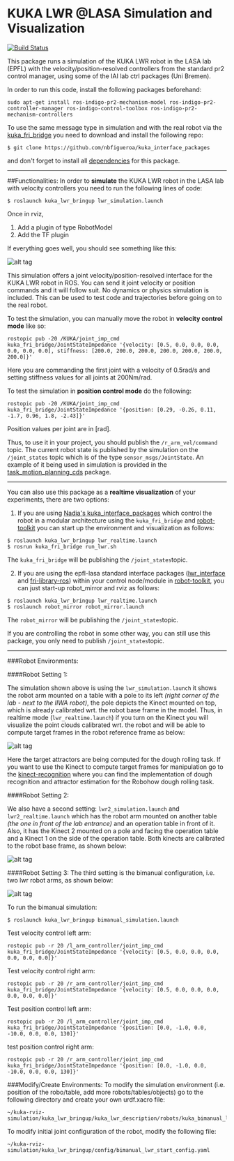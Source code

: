 # KUKA LWR @LASA Simulation and Visualization
[![Build Status](https://travis-ci.com/epfl-lasa/kuka-rviz-simulation.svg?token=BqUQb763tsVV4QyzLgBy&branch=master)](https://travis-ci.com/epfl-lasa/kuka-rviz-simulation)

This package runs a simulation of the KUKA LWR robot in the LASA lab (EPFL) with the velocity/position-resolved controllers from the standard pr2 control manager, using some of the IAI lab ctrl packages (Uni Bremen).

In order to run this code, install the following packages beforehand:
 
```
sudo apt-get install ros-indigo-pr2-mechanism-model ros-indigo-pr2-controller-manager ros-indigo-control-toolbox ros-indigo-pr2-mechanism-controllers
```
To use the same message type in simulation and with the real robot via the  [kuka_fri_bridge](https://github.com/nbfigueroa/kuka_interface_packages.git)  you need to download and install the following repo:

```
$ git clone https://github.com/nbfigueroa/kuka_interface_packages
```
and don't forget to install all [dependencies](https://github.com/nbfigueroa/kuka_interface_packages) for this package.

---
##Functionalities:
In order to **simulate** the KUKA LWR robot in the LASA lab with velocity controllers you need to run the following lines of code:

```
$ roslaunch kuka_lwr_bringup lwr_simulation.launch
```

Once in rviz, 
 1. Add a plugin of type RobotModel
 2. Add the TF plugin

If everything goes well, you should see something like this:

![alt tag](https://cloud.githubusercontent.com/assets/761512/10713506/56d76c5e-7ac3-11e5-9e3d-20fae14158c2.png)


This simulation offers a joint velocity/position-resolved interface for the KUKA LWR robot in ROS. You can send it joint velocity or position commands and it will follow suit. No dynamics or physics simulation is included. This can be used to test code and trajectories before going on to the real robot.

To test the simulation, you can manually move the robot in **velocity control mode** like so:

```
rostopic pub -20 /KUKA/joint_imp_cmd kuka_fri_bridge/JointStateImpedance '{velocity: [0.5, 0.0, 0.0, 0.0, 0.0, 0.0, 0.0], stiffness: [200.0, 200.0, 200.0, 200.0, 200.0, 200.0, 200.0]}'
```

Here you are commanding the first joint with a velocity of 0.5rad/s and setting stiffness values for all joints at 200Nm/rad.

To test the simulation in **position control mode** do the following:

```
rostopic pub -20 /KUKA/joint_imp_cmd kuka_fri_bridge/JointStateImpedance '{position: [0.29, -0.26, 0.11, -1.7, 0.96, 1.8, -2.43]}'
```
Position values per joint are in [rad].

Thus, to use it in your project, you should publish the ```/r_arm_vel/command``` topic. The current robot state is published by the simulation on the ```/joint_states``` topic which is of the type ```sensor_msgs/JointState```. An example of it being used in simulation is provided in the [task_motion_planning_cds](https://github.com/nbfigueroa/task_motion_planning_cds) package.


---
You can also use this package as a **realtime visualization** of your experiments, there are two options:
 1. If you are using [Nadia's kuka_interface_packages](https://github.com/nbfigueroa/kuka_interface_packages.git)   which control the robot in a modular architecture using the ```kuka_fri_bridge```  and [robot-toolkit](https://github.com/epfl-lasa/robot-toolkit.git) you can start up the environment and visualization as follows:

 ```
 $ roslaunch kuka_lwr_bringup lwr_realtime.launch
 $ rosrun kuka_fri_bridge run_lwr.sh
 ```
The ```kuka_fri_bridge``` will be publishing the ```/joint_states```topic.

 2. If you are using the epfl-lasa standard interface packages ([lwr_interface](https://github.com/epfl-lasa/lwr-interface) and [fri-library-ros](https://github.com/epfl-lasa/fri-library-ros)) within your control node/module in [robot-toolkit](https://github.com/epfl-lasa/robot-toolkit.git), you can just start-up robot_mirror and rviz as follows:

 ```
 $ roslaunch kuka_lwr_bringup lwr_realtime.launch
 $ roslaunch robot_mirror robot_mirror.launch
 ```
 The ```robot_mirror``` will be publishing the ```/joint_states```topic.
 
If you are controlling the robot in some other way, you can still use this package, you only need to publish ```/joint_states```topic.

---

###Robot Environments:

####Robot Setting 1:

The simulation shown above is using the ```lwr_simulation.launch``` it shows the robot arm mounted on a table with a pole to its left *(right corner of the lab - next to the IIWA robot)*, the pole depicts the Kinect mounted on top, which is already calibrated wrt. the robot base frame in the model. Thus, in realtime mode (```lwr_realtime.launch```) if you turn on the Kinect you will visualize the point clouds calibrated wrt. the robot and will be able to compute target frames in the robot reference frame as below:

![alt tag](https://cloud.githubusercontent.com/assets/761512/10713448/f3a4ffbe-7abf-11e5-979a-fc1b6c956fd8.png)

Here the target attractors are being computed for the dough rolling task. If you want to use the Kinect to compute target frames for manipulation go to the [kinect-recognition](https://github.com/epfl-lasa/kinect-recognition) where you can find the implementation of dough recognition and attractor estimation for the Robohow dough rolling task.

####Robot Setting 2:

We also have a second setting: ```lwr2_simulation.launch``` and ```lwr2_realtime.launch``` which has the robot arm mounted on another table *(the one in front of the lab entrance)* and an operation table in front of it. Also, it has the Kinect 2 mounted on a pole and facing the operation table and a Kinect 1 on the side of the operation table. Both kinects are calibrated to the robot base frame, as shown below:

![alt tag](https://cloud.githubusercontent.com/assets/761512/10713496/87c1669a-7ac2-11e5-8171-a8e281fa36d6.png)


####Robot Setting 3:
The third setting is the bimanual configuration, i.e. two lwr robot arms, as shown below:

![alt tag](https://cloud.githubusercontent.com/assets/761512/13420097/8e7f9012-df83-11e5-8422-c0f2f381f964.png)

To run the bimanual simulation:
```
$ roslaunch kuka_lwr_bringup bimanual_simulation.launch
```

Test velocity control left arm:
```
rostopic pub -r 20 /l_arm_controller/joint_imp_cmd kuka_fri_bridge/JointStateImpedance '{velocity: [0.5, 0.0, 0.0, 0.0, 0.0, 0.0, 0.0]}'
```

Test velocity control right arm:
```
rostopic pub -r 20 /r_arm_controller/joint_imp_cmd kuka_fri_bridge/JointStateImpedance '{velocity: [0.5, 0.0, 0.0, 0.0, 0.0, 0.0, 0.0]}'
```

Test position control left arm:
```
rostopic pub -r 20 /l_arm_controller/joint_imp_cmd kuka_fri_bridge/JointStateImpedance '{position: [0.0, -1.0, 0.0, -10.0, 0.0, 0.0, 130]}'

```

test position control right arm:
```
rostopic pub -r 20 /r_arm_controller/joint_imp_cmd kuka_fri_bridge/JointStateImpedance '{position: [0.0, -1.0, 0.0, -10.0, 0.0, 0.0, 130]}'
```

###Modify/Create Environments:
To modify the simulation environment (i.e. position of the robo/table, add more robots/tables/objects) go to the following directory and create your own urdf.xacro file:
```
~/kuka-rviz-simulation/kuka_lwr_bringup/kuka_lwr_description/robots/kuka_bimanual_lwr_lasa.urdf.xacro

```

To modify initial joint configuration of the robot, modify the following file:
```
~/kuka-rviz-simulation/kuka_lwr_bringup/config/bimanual_lwr_start_config.yaml
```
